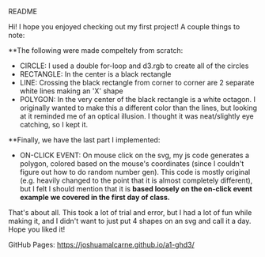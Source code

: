 README

Hi! I hope you enjoyed checking out my first project! A couple things to note:

**The following were made compeltely from scratch:
- CIRCLE: I used a double for-loop and d3.rgb to create all of the circles
- RECTANGLE: In the center is a black rectangle
- LINE: Crossing the black rectangle from corner to corner are 2 separate white lines making an 'X' shape
- POLYGON: In the very center of the black rectangle is a white octagon. I originally wanted to make this a different color than the lines, but looking at it reminded me of an optical illusion. I thought it was neat/slightly eye catching, so I kept it.

**Finally, we have the last part I implemented:
- ON-CLICK EVENT: On mouse click on the svg, my js code generates a polygon, colored based on the mouse's coordinates (since I couldn't figure out how to do random number gen). This code is mostly original (e.g. heavily changed to the point that it is almost completely different), but I felt I should mention that it is **based loosely on the on-click event example we covered in the first day of class.**

That's about all. This took a lot of trial and error, but I had a lot of fun while making it, and I didn't want to just put 4 shapes on an svg and call it a day. Hope you liked it!

GitHub Pages: https://joshuamalcarne.github.io/a1-ghd3/
